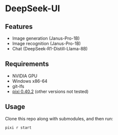 # DeepSeek-UI
## Features
- Image generation (Janus-Pro-1B)
- Image recognition (Janus-Pro-1B)
- Chat (DeepSeek-R1-Distill-Llama-8B)
## Requirements
- NVIDIA GPU
- Windows x86-64
- git-lfs
- [pixi 0.40.2][1] (other versions not tested)
## Usage
Clone this repo along with submodules, and then run:
```sh
pixi r start
```

[1]: https://github.com/prefix-dev/pixi/releases/tag/v0.40.2
